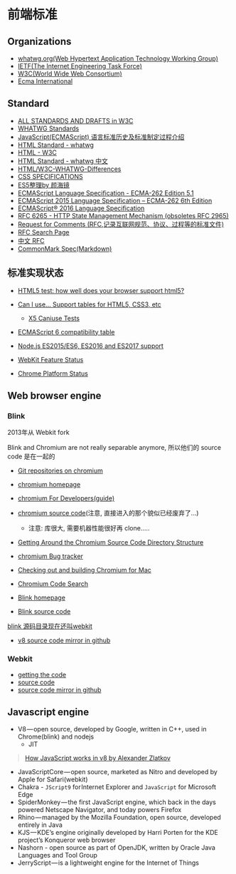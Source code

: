 # 前端标准

## Organizations

* [whatwg.org(Web Hypertext Application Technology Working Group)](https://whatwg.org/)
* [IETF(The Internet Engineering Task Force)](http://ietf.org/)
* [W3C(World Wide Web Consortium)](https://www.w3.org/)
* [Ecma International](https://www.ecma-international.org/)

## Standard

* [ALL STANDARDS AND DRAFTS in W3C](https://www.w3.org/TR/)
* [WHATWG Standards](https://spec.whatwg.org/)
* [JavaScript(ECMAScript) 语言标准历史及标准制定过程介绍](https://itbilu.com/javascript/js/V1APADgrG.html)
* [HTML Standard - whatwg](https://html.spec.whatwg.org/multipage/)
* [HTML - W3C](https://www.w3.org/TR/html/)
* [HTML Standard - whatwg 中文](https://whatwg-cn.github.io/html/)
* [HTML/W3C-WHATWG-Differences](https://www.w3.org/wiki/HTML/W3C-WHATWG-Differences)
* [CSS SPEC­I­FI­CA­TIONS](https://www.w3.org/Style/CSS/current-work)
* [ES5整理by 颜海镜](http://yanhaijing.com/es5/#about)
* [ECMAScript Language Specification - ECMA-262 Edition 5.1](http://www.ecma-international.org/ecma-262/5.1/)
* [ECMAScript 2015 Language Specification &ndash; ECMA-262 6th Edition](http://www.ecma-international.org/ecma-262/6.0/)
* [ECMAScript® 2016 Language Specification](http://www.ecma-international.org/ecma-262/7.0/index.html)
* [RFC 6265 - HTTP State Management Mechanism (obsoletes RFC 2965)](https://tools.ietf.org/html/rfc6265)
* [Request for Comments (RFC,记录互联网规范、协议、过程等的标准文件)](https://www.ietf.org/rfc.html)
* [RFC Search Page](https://www.rfc-editor.org/search/rfc_search.php)
* [中文 RFC](http://man.chinaunix.net/develop/rfc/default.htm)
* [CommonMark Spec(Markdown)](http://spec.commonmark.org/0.28/)

## 标准实现状态

* [HTML5 test: how well does your browser support html5?](http://html5test.com/)
* [Can I use... Support tables for HTML5, CSS3, etc](http://caniuse.com/)
  * [X5 Caniuse Tests](http://res.imtt.qq.com/tbs/incoming20160419/home.html)
* [ECMAScript 6 compatibility table](http://kangax.github.io/compat-table/es6/)
* [Node.js ES2015/ES6, ES2016 and ES2017 support](node.green)

* [WebKit Feature Status](https://webkit.org/status/)
* [Chrome Platform Status](https://www.chromestatus.com/features)

## Web browser engine

### Blink

2013年从 Webkit fork

Blink and Chromium are not really separable anymore, 所以他们的 source code 是在一起的

* [Git repositories on chromium](https://chromium.googlesource.com/)

* [chromium homepage](https://www.chromium.org/Home)
* [chromium For Developers(guide)](http://www.chromium.org/developers)
* [chromium source code](https://chromium.googlesource.com/chromium/src/)(注意, 直接进入的那个貌似已经废弃了...)
  * 注意: 库很大, 需要机器性能很好再 clone.....
* [Getting Around the Chromium Source Code Directory Structure](http://www.chromium.org/developers/how-tos/getting-around-the-chrome-source-code)
* [chromium Bug tracker](https://bugs.chromium.org/p/chromium/issues/list)
* [Checking out and building Chromium for Mac](https://chromium.googlesource.com/chromium/src/+/master/docs/mac_build_instructions.md)
* [Chromium Code Search](https://cs.chromium.org/)

* [Blink homepage](https://www.chromium.org/blink)
* [Blink source code](https://chromium.googlesource.com/chromium/src/+/master/third_party/WebKit/)

[blink 源码目录现在还叫webkit](https://groups.google.com/a/chromium.org/forum/#!topic/platform-architecture-dev/DKQn-SILZzo/discussion)

* [v8 source code mirror in github](https://github.com/v8/v8)

### Webkit

* [getting the code](https://webkit.org/getting-the-code/)
* [source code](https://trac.webkit.org/browser/webkit/trunk)
* [source code mirror in github](https://github.com/WebKit/webkit)

## Javascript engine

* V8 — open source, developed by Google, written in C++, used in Chrome(blink) and nodejs
  * JIT
> [How JavaScript works in v8 by Alexander Zlatkov](https://blog.sessionstack.com/how-javascript-works-inside-the-v8-engine-5-tips-on-how-to-write-optimized-code-ac089e62b12e)
* JavaScriptCore — open source, marketed as Nitro and developed by Apple for Safari(webkit)
* Chakra - `JScript9` for Internet Explorer and `JavaScript` for Microsoft Edge
* SpiderMonkey — the first JavaScript engine, which back in the days powered Netscape Navigator, and today powers Firefox
* Rhino — managed by the Mozilla Foundation, open source, developed entirely in Java
* KJS — KDE’s engine originally developed by Harri Porten for the KDE project’s Konqueror web browser
* Nashorn - open source as part of OpenJDK, written by Oracle Java Languages and Tool Group
* JerryScript — is a lightweight engine for the Internet of Things
